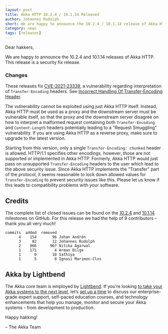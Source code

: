 ```yaml
---
layout: post
title: Akka HTTP 10.2.4 / 10.1.14 Released
author: Johannes Rudolph
short: We are happy to announce the 10.2.4 / 10.1.14 release of Akka HTTP
category: news
tags: [releases]
---
```


Dear hakkers,

We are happy to announce the 10.2.4 and 10.1.14 releases of Akka HTTP. This release is a security fix release.

### Changes

These releases fix [CVE-2021-23339](https://nvd.nist.gov/vuln/detail/CVE-2021-23339), a vulnerability regarding interpretation of `Transfer-Encoding` headers. See
[Incorrect Handling Of Transfer-Encoding Header](https://doc.akka.io/docs/akka-http/current/security/2021-02-24-incorrect-handling-of-Transfer-Encoding-header.html).

The vulnerability cannot be exploited using just Akka HTTP itself. Instead, Akka HTTP must be used as a proxy and the downstream server must be vulnerable itself, so
that the proxy and the downstream server disagree on how to interpret a malformed request containing both `Transfer-Encoding` and `Content-Length` headers potentially
leading to a "Request Smuggling" vulnerability. If you are using Akka HTTP as a reverse proxy, make sure to upgrade to the latest version.

Starting from this version, only a single `Transfer-Encoding: chunked` header is allowed. HTTP/1.1 specifies other encodings, however, those are not supported or
implemented in Akka HTTP. Formerly, Akka HTTP would just pass on unsupported `Transfer-Encoding` headers to the user which lead to the above security issue. Since
Akka HTTP implements the "Transfer" part of the protocol, it seems reasonable to lock down allowed values for `Transfer-Encoding` to prevent security issues like this.
Please let us know if this leads to compatibility problems with your software.

## Credits

The complete list of closed issues can be found on the [10.2.4](https://github.com/akka/akka-http/milestone/62?closed=1) and 
[10.1.14](https://github.com/akka/akka-http/milestone/60?closed=1) milestones on GitHub.
For this release we had the help of 9 contributors – thank you all very much!

```
commits  added  removed
      4    154       96 Johan Andrén
      3     82       12 Johannes Rudolph
      2    966      967 Nitika Agarwal
      1    171        4 Arman Bilge
      1      0       10 Sathiya
      1      5        0 Ignasi Marimon-Clos
```

## Akka by Lightbend

The Akka core team is employed by [Lightbend](https://www.lightbend.com/). If you’re looking [to take your Akka systems to the next level](https://www.lightbend.com/lightbend-platform-subscription), let’s [set up a time](https://lightbend.com/contact) to discuss our enterprise-grade expert support, self-paced education courses, and technology enhancements that help you manage, monitor and secure your Akka systems - from development to production.

Happy hakking!

– The Akka Team
